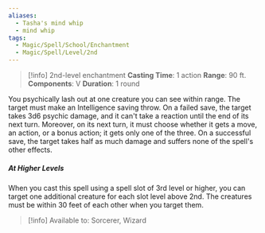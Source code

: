 ```yaml
---
aliases:
  - Tasha's mind whip
  - mind whip
tags:
  - Magic/Spell/School/Enchantment
  - Magic/Spell/Level/2nd
---
```

>[!info]
>2nd-level enchantment
>**Casting Time**: 1 action
>**Range**: 90 ft.
>**Components**: V
>**Duration**: 1 round

You psychically lash out at one creature you can see within range. The target must make an Intelligence saving throw. On a failed save, the target takes 3d6 psychic damage, and it can't take a reaction until the end of its next turn. Moreover, on its next turn, it must choose whether it gets a move, an action, or a bonus action; it gets only one of the three. On a successful save, the target takes half as much damage and suffers none of the spell's other effects.
##### At Higher Levels
When you cast this spell using a spell slot of 3rd level or higher, you can target one additional creature for each slot level above 2nd. The creatures must be within 30 feet of each other when you target them.<br>
>[!info] Available to:
>Sorcerer, Wizard